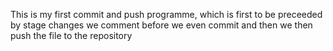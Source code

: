 This is my first commit and push programme, which is first to be preceeded by stage changes we comment before we even commit and then we then push the file to the repository